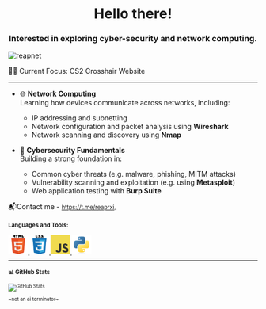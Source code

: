 <h1 align="center"><b>Hello there!</b></h1>
<h3 align="center"><b>Interested in exploring cyber-security and network computing.</b></h3>

<p align="left"> <img src="https://komarev.com/ghpvc/?username=reapnet&label=Profile%20views&color=0e75b6&style=flat" alt="reapnet" /> </p>


 👨‍💻 Current Focus: CS2 Crosshair Website
 
---

- 🌐 **Network Computing**  
  Learning how devices communicate across networks, including:
  - IP addressing and subnetting
  - Network configuration and packet analysis using **Wireshark**
  - Network scanning and discovery using **Nmap**

- 🔐 **Cybersecurity Fundamentals**  
  Building a strong foundation in:
  - Common cyber threats (e.g. malware, phishing, MITM attacks)
  - Vulnerability scanning and exploitation (e.g. using **Metasploit**)
  - Web application testing with **Burp Suite**
 


📬Contact me -  <small>https://t.me/reaprxi<small>,


<h3 align="left">Languages and Tools:</h3>
<p align="left"> <a href="https://www.w3schools.com/html/" target="_blank" rel="noreferrer"> <img src="https://raw.githubusercontent.com/devicons/devicon/master/icons/html5/html5-original-wordmark.svg" alt="HTML" width="40" height="40"/> </a> <a href="https://www.w3schools.com/css/" target="_blank" rel="noreferrer"> <img src="https://raw.githubusercontent.com/devicons/devicon/master/icons/css3/css3-original-wordmark.svg" alt="css3" width="40" height="40"/> </a> <a href="https://developer.mozilla.org/en-US/docs/Web/JavaScript" target="_blank" rel="noreferrer"> <img src="https://raw.githubusercontent.com/devicons/devicon/master/icons/javascript/javascript-original.svg" alt="javascript" width="40" height="40"/> </a> <a href="https://www.python.org/" target="_blank" rel="noreferrer"> <img src="https://raw.githubusercontent.com/devicons/devicon/master/icons/python/python-original.svg" alt="python" width="40" height="40"/> </a> </p>

---

### 📊 GitHub Stats

![GitHub Stats](https://github-readme-stats.vercel.app/api?username=reapnet&show_icons=true&theme=tokyonight)



~not an ai terminator~
